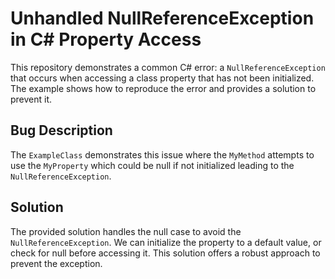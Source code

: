 # Unhandled NullReferenceException in C# Property Access

This repository demonstrates a common C# error: a `NullReferenceException` that occurs when accessing a class property that has not been initialized. The example shows how to reproduce the error and provides a solution to prevent it.

## Bug Description
The `ExampleClass` demonstrates this issue where the `MyMethod` attempts to use the `MyProperty` which could be null if not initialized leading to the `NullReferenceException`. 

## Solution
The provided solution handles the null case to avoid the `NullReferenceException`. We can initialize the property to a default value, or check for null before accessing it. This solution offers a robust approach to prevent the exception.